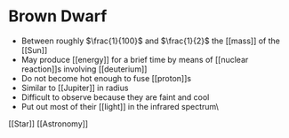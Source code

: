 # Brown Dwarf

- Between roughly $\frac{1}{100}$ and $\frac{1}{2}$ the [[mass]] of the [[Sun]]
- May produce [[energy]] for a brief time by means of [[nuclear reaction]]s involving [[deuterium]]
- Do not become hot enough to fuse [[proton]]s
- Similar to [[Jupiter]] in radius
- Difficult to observe because they are faint and cool
- Put out most of their [[light]] in the infrared spectrum\

[[Star]] [[Astronomy]]

